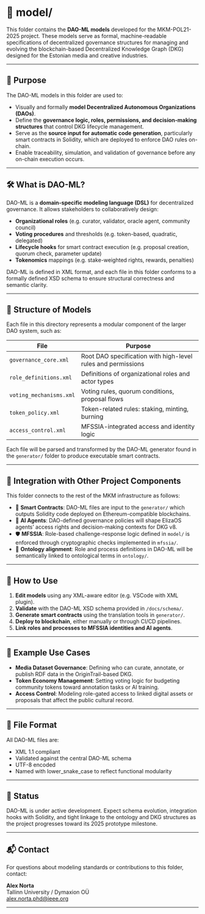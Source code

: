 # 📂 model/

This folder contains the **DAO-ML models** developed for the MKM-POL21-2025 project. These models serve as formal, machine-readable specifications of decentralized governance structures for managing and evolving the blockchain-based Decentralized Knowledge Graph (DKG) designed for the Estonian media and creative industries.

---

## 🧭 Purpose

The DAO-ML models in this folder are used to:
- Visually and formally **model Decentralized Autonomous Organizations (DAOs)**.
- Define the **governance logic, roles, permissions, and decision-making structures** that control DKG lifecycle management.
- Serve as the **source input for automatic code generation**, particularly smart contracts in Solidity, which are deployed to enforce DAO rules on-chain.
- Enable traceability, simulation, and validation of governance before any on-chain execution occurs.

---

## 🛠 What is DAO-ML?

DAO-ML is a **domain-specific modeling language (DSL)** for decentralized governance. It allows stakeholders to collaboratively design:
- **Organizational roles** (e.g. curator, validator, oracle agent, community council)
- **Voting procedures** and thresholds (e.g. token-based, quadratic, delegated)
- **Lifecycle hooks** for smart contract execution (e.g. proposal creation, quorum check, parameter update)
- **Tokenomics** mappings (e.g. stake-weighted rights, rewards, penalties)

DAO-ML is defined in XML format, and each file in this folder conforms to a formally defined XSD schema to ensure structural correctness and semantic clarity.

---

## 🧱 Structure of Models

Each file in this directory represents a modular component of the larger DAO system, such as:

| File                          | Purpose                                                      |
|-------------------------------|--------------------------------------------------------------|
| `governance_core.xml`         | Root DAO specification with high-level rules and permissions |
| `role_definitions.xml`        | Definitions of organizational roles and actor types          |
| `voting_mechanisms.xml`       | Voting rules, quorum conditions, proposal flows              |
| `token_policy.xml`            | Token-related rules: staking, minting, burning               |
| `access_control.xml`          | MFSSIA-integrated access and identity logic                  |

Each file will be parsed and transformed by the DAO-ML generator found in the `generator/` folder to produce executable smart contracts.

---

## 🧩 Integration with Other Project Components

This folder connects to the rest of the MKM infrastructure as follows:

- 🔗 **Smart Contracts**: DAO-ML files are input to the `generator/` which outputs Solidity code deployed on Ethereum-compatible blockchains.
- 🧠 **AI Agents**: DAO-defined governance policies will shape ElizaOS agents’ access rights and decision-making contexts for DKG v8.
- 🛡 **MFSSIA**: Role-based challenge-response logic defined in `model/` is enforced through cryptographic checks implemented in `mfssia/`.
- 🧠 **Ontology alignment**: Role and process definitions in DAO-ML will be semantically linked to ontological terms in `ontology/`.

---

## 📐 How to Use

1. **Edit models** using any XML-aware editor (e.g. VSCode with XML plugin).
2. **Validate** with the DAO-ML XSD schema provided in `/docs/schema/`.
3. **Generate smart contracts** using the translation tools in `generator/`.
4. **Deploy to blockchain**, either manually or through CI/CD pipelines.
5. **Link roles and processes to MFSSIA identities and AI agents**.

---

## 🧪 Example Use Cases

- **Media Dataset Governance**: Defining who can curate, annotate, or publish RDF data in the OriginTrail-based DKG.
- **Token Economy Management**: Setting voting logic for budgeting community tokens toward annotation tasks or AI training.
- **Access Control**: Modeling role-gated access to linked digital assets or proposals that affect the public cultural record.

---

## 📄 File Format

All DAO-ML files are:
- XML 1.1 compliant
- Validated against the central DAO-ML schema
- UTF-8 encoded
- Named with lower_snake_case to reflect functional modularity

---

## 🚧 Status

DAO-ML is under active development. Expect schema evolution, integration hooks with Solidity, and tight linkage to the ontology and DKG structures as the project progresses toward its 2025 prototype milestone.

---

## 📬 Contact

For questions about modeling standards or contributions to this folder, contact:

**Alex Norta**  
Tallinn University / Dymaxion OÜ  
[alex.norta.phd@ieee.org](mailto:alex.norta.phd@ieee.org)

---

